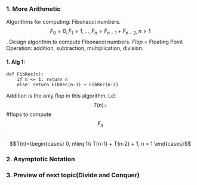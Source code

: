 ### 1. More Arithmetic
Algorithms for computing: Fibonacci numbers.$$F_0 = 0, F_1 = 1,\dots ,F_n = F_{n-1} +  F_{n-2}, n > 1$$. Design algorithm to compute Fibonacci numbers.
*Flop* = Floating Point Operation: addition, subtraction, multiplication, division.
#### 1. Alg 1:
```
def FibRec(n):
    if n <= 1: return n
    else: return FibRec(n-1) + FibRec(n-2)
```
Addition is the only flop in this algorithm.
Let $$T(n)=$$ #flops to compute $$F_n$$.
$$T(n)=\begin{cases}
    0, n\leq 1\\
    T(n-1) + T(n-2) + 1, n > 1
\end{cases}$$

### 2. Asymptotic Notation
### 3. Preview of next topic(Divide and Conquer)
